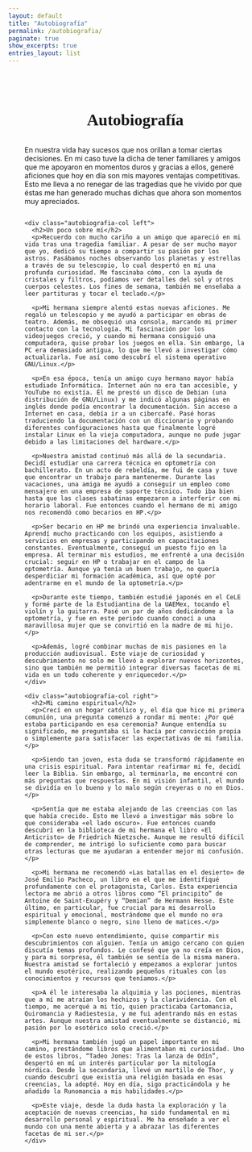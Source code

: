 ```yaml
---
layout: default
title: "Autobiografía"
permalink: /autobiografia/
paginate: true
show_excerpts: true
entries_layout: list
---
```


<style>
.autobiografia-wrapper {
  max-width: 1200px;
  margin: 0 auto;
  padding: 2rem;
}

.autobiografia-title {
  text-align: center;
  font-size: 2rem;
  margin-bottom: 2rem;
  font-family: Georgia, serif;
}

.autobiografia-columns {
  display: flex;
  flex-direction: row;
  justify-content: space-between;
  gap: 2rem;
}

.autobiografia-col {
  width: 48%;
  box-sizing: border-box;
  font-family: Georgia, serif;
  line-height: 1.6;
}

.left {
  text-align: left;
}

.right {
  text-align: right;
}

.autobiografia-col h2 {
  font-size: 1.4rem;
  margin-bottom: 1rem;
}

@media (max-width: 768px) {
  .autobiografia-columns {
    flex-direction: column;
  }

  .autobiografia-col {
    width: 100%;
    text-align: inherit;
  }

  .left {
    text-align: left;
  }

  .right {
    text-align: right;
  }
}
</style>

<div class="autobiografia-wrapper">
  <h1 class="autobiografia-title">Autobiografía</h1>
  <p>En nuestra vida hay sucesos que nos orillan a tomar ciertas decisiones. En mi caso tuve la dicha de tener familiares y amigos que me apoyaron en momentos duros y gracias a ellos, generé aficiones que hoy en día son mis mayores ventajas competitivas. Esto me lleva a no renegar de las tragedias que he vivido por que éstas me han generado muchas dichas que ahora son momentos muy apreciados.</p>
  <div class="autobiografia-columns">

    <div class="autobiografia-col left">
      <h2>Un poco sobre mí</h2>
      <p>Recuerdo con mucho cariño a un amigo que apareció en mi vida tras una tragedia familiar. A pesar de ser mucho mayor que yo, dedicó su tiempo a compartir su pasión por los astros. Pasábamos noches observando los planetas y estrellas a través de su telescopio, lo cual despertó en mí una profunda curiosidad. Me fascinaba cómo, con la ayuda de cristales y filtros, podíamos ver detalles del sol y otros cuerpos celestes. Los fines de semana, también me enseñaba a leer partituras y tocar el teclado.</p>

      <p>Mi hermana siempre alentó estas nuevas aficiones. Me regaló un telescopio y me ayudó a participar en obras de teatro. Además, me obsequió una consola, marcando mi primer contacto con la tecnología. Mi fascinación por los videojuegos creció, y cuando mi hermana consiguió una computadora, quise probar los juegos en ella. Sin embargo, la PC era demasiado antigua, lo que me llevó a investigar cómo actualizarla. Fue así como descubrí el sistema operativo GNU/Linux.</p>

      <p>En esa época, tenía un amigo cuyo hermano mayor había estudiado Informática. Internet aún no era tan accesible, y YouTube no existía. Él me prestó un disco de Debian (una distribución de GNU/Linux) y me indicó algunas páginas en inglés donde podía encontrar la documentación. Sin acceso a Internet en casa, debía ir a un cibercafé. Pasé horas traduciendo la documentación con un diccionario y probando diferentes configuraciones hasta que finalmente logré instalar Linux en la vieja computadora, aunque no pude jugar debido a las limitaciones del hardware.</p>

      <p>Nuestra amistad continuó más allá de la secundaria. Decidí estudiar una carrera técnica en optometría con bachillerato. En un acto de rebeldía, me fui de casa y tuve que encontrar un trabajo para mantenerme. Durante las vacaciones, una amiga me ayudó a conseguir un empleo como mensajero en una empresa de soporte técnico. Todo iba bien hasta que las clases sabatinas empezaron a interferir con mi horario laboral. Fue entonces cuando el hermano de mi amigo nos recomendó como becarios en HP.</p>

      <p>Ser becario en HP me brindó una experiencia invaluable. Aprendí mucho practicando con los equipos, asistiendo a servicios en empresas y participando en capacitaciones constantes. Eventualmente, conseguí un puesto fijo en la empresa. Al terminar mis estudios, me enfrenté a una decisión crucial: seguir en HP o trabajar en el campo de la optometría. Aunque ya tenía un buen trabajo, no quería desperdiciar mi formación académica, así que opté por adentrarme en el mundo de la optometría.</p>

      <p>Durante este tiempo, también estudié japonés en el CeLE y formé parte de la Estudiantina de la UAEMex, tocando el violín y la guitarra. Pasé un par de años dedicándome a la optometría, y fue en este periodo cuando conocí a una maravillosa mujer que se convirtió en la madre de mi hijo.</p>

      <p>Además, logré combinar muchas de mis pasiones en la producción audiovisual. Este viaje de curiosidad y descubrimiento no solo me llevó a explorar nuevos horizontes, sino que también me permitió integrar diversas facetas de mi vida en un todo coherente y enriquecedor.</p>
    </div>

    <div class="autobiografia-col right">
      <h2>Mi camino espiritual</h2>
      <p>Crecí en un hogar católico y, el día que hice mi primera comunión, una pregunta comenzó a rondar mi mente: ¿Por qué estaba participando en esa ceremonia? Aunque entendía su significado, me preguntaba si lo hacía por convicción propia o simplemente para satisfacer las expectativas de mi familia.</p>

      <p>Siendo tan joven, esta duda se transformó rápidamente en una crisis espiritual. Para intentar reafirmar mi fe, decidí leer la Biblia. Sin embargo, al terminarla, me encontré con más preguntas que respuestas. En mi visión infantil, el mundo se dividía en lo bueno y lo malo según creyeras o no en Dios.</p>

      <p>Sentía que me estaba alejando de las creencias con las que había crecido. Esto me llevó a investigar más sobre lo que consideraba «el lado oscuro». Fue entonces cuando descubrí en la biblioteca de mi hermana el libro «El Anticristo» de Friedrich Nietzsche. Aunque me resultó difícil de comprender, me intrigó lo suficiente como para buscar otras lecturas que me ayudaran a entender mejor mi confusión.</p>

      <p>Mi hermana me recomendó «Las batallas en el desierto» de José Emilio Pacheco, un libro en el que me identifiqué profundamente con el protagonista, Carlos. Esta experiencia lectora me abrió a otros libros como “El principito” de Antoine de Saint-Exupéry y “Demian” de Hermann Hesse. Este último, en particular, fue crucial para mi desarrollo espiritual y emocional, mostrándome que el mundo no era simplemente blanco o negro, sino lleno de matices.</p>

      <p>Con este nuevo entendimiento, quise compartir mis descubrimientos con alguien. Tenía un amigo cercano con quien discutía temas profundos. Le confesé que ya no creía en Dios, y para mi sorpresa, él también se sentía de la misma manera. Nuestra amistad se fortaleció y empezamos a explorar juntos el mundo esotérico, realizando pequeños rituales con los conocimientos y recursos que teníamos.</p>

      <p>A él le interesaba la alquimia y las pociones, mientras que a mí me atraían los hechizos y la clarividencia. Con el tiempo, me acerqué a mi tío, quien practicaba Cartomancia, Quiromancia y Radiestesia, y me fui adentrando más en estas artes. Aunque nuestra amistad eventualmente se distanció, mi pasión por lo esotérico solo creció.</p>

      <p>Mi hermana también jugó un papel importante en mi camino, prestándome libros que alimentaban mi curiosidad. Uno de estos libros, “Tadeo Jones: Tras la lanza de Odín”, despertó en mí un interés particular por la mitología nórdica. Desde la secundaria, llevé un martillo de Thor, y cuando descubrí que existía una religión basada en esas creencias, la adopté. Hoy en día, sigo practicándola y he añadido la Runomancia a mis habilidades.</p>

      <p>Este viaje, desde la duda hasta la exploración y la aceptación de nuevas creencias, ha sido fundamental en mi desarrollo personal y espiritual. Me ha enseñado a ver el mundo con una mente abierta y a abrazar las diferentes facetas de mi ser.</p>
    </div>

  </div>
</div>
